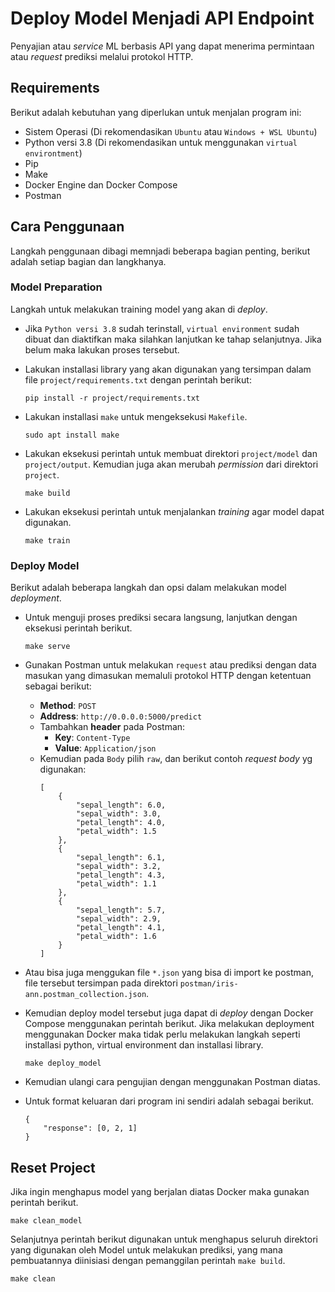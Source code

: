 # **Deploy Model Menjadi API Endpoint**

Penyajian atau *service* ML berbasis API yang dapat menerima permintaan atau *request* prediksi melalui protokol HTTP.

## **Requirements**

Berikut adalah kebutuhan yang diperlukan untuk menjalan program ini:

+ Sistem Operasi (Di rekomendasikan `Ubuntu` atau `Windows + WSL Ubuntu`)
+ Python versi 3.8 (Di rekomendasikan untuk menggunakan `virtual environtment`)
+ Pip
+ Make
+ Docker Engine dan Docker Compose
+ Postman

## **Cara Penggunaan**

Langkah penggunaan dibagi memnjadi beberapa bagian penting, berikut adalah setiap bagian dan langkhanya.

### **Model Preparation**

Langkah untuk melakukan training model yang akan di *deploy*.

+ Jika `Python versi 3.8` sudah terinstall, `virtual environment` sudah dibuat dan diaktifkan maka silahkan lanjutkan ke tahap selanjutnya. Jika belum maka lakukan proses tersebut.

+ Lakukan installasi library yang akan digunakan yang tersimpan dalam file `project/requirements.txt` dengan perintah berikut:

    ```
    pip install -r project/requirements.txt
    ```

+ Lakukan installasi `make` untuk mengeksekusi `Makefile`.

    ```
    sudo apt install make
    ```

+ Lakukan eksekusi perintah untuk membuat direktori `project/model` dan `project/output`. Kemudian juga akan merubah *permission* dari direktori `project`.

    ```
    make build
    ```

+ Lakukan eksekusi perintah untuk menjalankan *training* agar model dapat digunakan.

    ```
    make train
    ```
### **Deploy Model**

Berikut adalah beberapa langkah dan opsi dalam melakukan model *deployment*.

+ Untuk menguji proses prediksi secara langsung, lanjutkan dengan eksekusi perintah berikut.

    ```
    make serve
    ```

+ Gunakan Postman untuk melakukan `request` atau prediksi dengan data masukan yang dimasukan memaluli protokol HTTP dengan ketentuan sebagai berikut:
  + **Method**: `POST`
  + **Address**: `http://0.0.0.0:5000/predict`
  + Tambahkan **header** pada Postman:
    + **Key**: `Content-Type`
    + **Value**: `Application/json`
  + Kemudian pada `Body` pilih `raw`, dan berikut contoh *request body* yg digunakan:
    ```
    [
        {
            "sepal_length": 6.0,
            "sepal_width": 3.0,
            "petal_length": 4.0,
            "petal_width": 1.5
        },
        {
            "sepal_length": 6.1,
            "sepal_width": 3.2,
            "petal_length": 4.3,
            "petal_width": 1.1
        },
        {
            "sepal_length": 5.7,
            "sepal_width": 2.9,
            "petal_length": 4.1,
            "petal_width": 1.6
        }
    ]
    ```

+ Atau bisa juga menggukan file `*.json` yang bisa di import ke postman, file tersebut tersimpan pada direktori `postman/iris-ann.postman_collection.json`.

+ Kemudian deploy model tersebut juga dapat di *deploy* dengan Docker Compose menggunakan perintah berikut. Jika melakukan deployment menggunakan Docker maka tidak perlu melakukan langkah seperti installasi python, virtual environment dan installasi library.

    ```
    make deploy_model
    ```

+ Kemudian ulangi cara pengujian dengan menggunakan Postman diatas.

+ Untuk format keluaran dari program ini sendiri adalah sebagai berikut.

    ```
    {
        "response": [0, 2, 1]
    }
    ```

## **Reset Project**

Jika ingin menghapus model yang berjalan diatas Docker maka gunakan perintah berikut.

```
make clean_model
```

Selanjutnya perintah berikut digunakan untuk menghapus seluruh direktori yang digunakan oleh Model untuk melakukan prediksi, yang mana pembuatannya diinisiasi dengan pemanggilan perintah `make build`.

```
make clean
```
